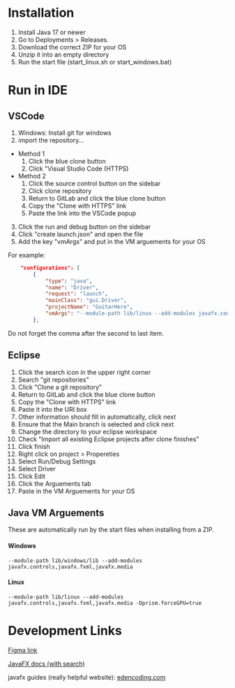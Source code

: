 # Installation
1. Install Java 17 or newer
1. Go to Deployments > Releases.
1. Download the correct ZIP for your OS
1. Unzip it into an empty directory
1. Run the start file (start_linux.sh or start_windows.bat)

# Run in IDE
## VSCode
1. Windows: Install git for windows
1. import the repository...
- Method 1
    1. Click the blue clone button
    1. Click "Visual Studio Code (HTTPS)
- Method 2
    1. Click the source control button on the sidebar
    1. Click clone repository
    1. Return to GitLab and click the blue clone button
    1. Copy the "Clone with HTTPS" link
    1. Paste the link into the VSCode popup
3. Click the run and debug button on the sidebar 
1. Click "create launch.json" and open the file
1. Add the key "vmArgs" and put in the VM arguements for your OS

For example: 
```json
    "configurations": [
        {
            "type": "java",
            "name": "Driver",
            "request": "launch",
            "mainClass": "gui.Driver",
            "projectName": "GuitarHero",
            "vmArgs": "--module-path lib/linux --add-modules javafx.controls,javafx.fxml,javafx.media -Dprism.forceGPU=true"
        },
```
Do not forget the comma after the second to last item.

## Eclipse
1. Click the search icon in the upper right corner
2. Search "git repositories"
3. Click "Clone a git repository"
1. Return to GitLab and click the blue clone button
1. Copy the "Clone with HTTPS" link
1. Paste it into the URI box
1. Other information should fill in automatically, click next
1. Ensure that the Main branch is selected and click next
1. Change the directory to your eclipse workspace
1. Check "Import all existing Eclipse projects after clone finishes"
1. Click finish
1. Right click on project > Propereties
1. Select Run/Debug Settings
1. Select Driver
1. Click Edit
1. Click the Arguements tab
1. Paste in the VM Arguements for your OS

## Java VM Arguements
These are automatically run by the start files when installing from a ZIP.

#### Windows
`--module-path lib/windows/lib --add-modules javafx.controls,javafx.fxml,javafx.media`

#### Linux
`--module-path lib/linux --add-modules javafx.controls,javafx.fxml,javafx.media -Dprism.forceGPU=true`

# Development Links

[Figma link](https://www.figma.com/file/dpeMlWStSWrVHfLd0Uohws/Untitled?node-id=0%3A1&t=PVQi61Ig3AWtWNMm-1)

[JavaFX docs (with search)](https://openjfx.io/javadoc/15)

javafx guides (really helpful website):
[edencoding.com](https://edencoding.com/javafx-layouts/)
